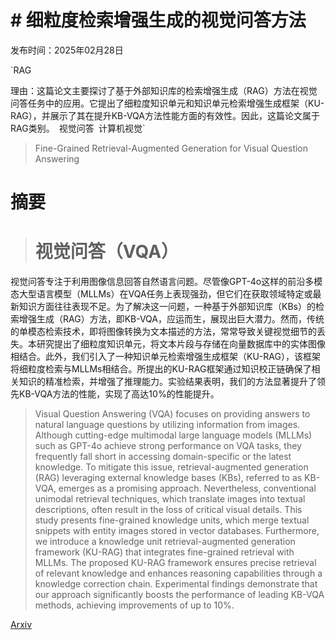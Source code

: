 # # 细粒度检索增强生成的视觉问答方法

发布时间：2025年02月28日

`RAG

理由：这篇论文主要探讨了基于外部知识库的检索增强生成（RAG）方法在视觉问答任务中的应用。它提出了细粒度知识单元和知识单元检索增强生成框架（KU-RAG），并展示了其在提升KB-VQA方法性能方面的有效性。因此，这篇论文属于RAG类别。` `视觉问答` `计算机视觉`

> Fine-Grained Retrieval-Augmented Generation for Visual Question Answering

# 摘要

> # **视觉问答（VQA）**  
视觉问答专注于利用图像信息回答自然语言问题。尽管像GPT-4o这样的前沿多模态大型语言模型（MLLMs）在VQA任务上表现强劲，但它们在获取领域特定或最新知识方面往往表现不足。为了解决这一问题，一种基于外部知识库（KBs）的检索增强生成（RAG）方法，即KB-VQA，应运而生，展现出巨大潜力。然而，传统的单模态检索技术，即将图像转换为文本描述的方法，常常导致关键视觉细节的丢失。本研究提出了细粒度知识单元，将文本片段与存储在向量数据库中的实体图像相结合。此外，我们引入了一种知识单元检索增强生成框架（KU-RAG），该框架将细粒度检索与MLLMs相结合。所提出的KU-RAG框架通过知识校正链确保了相关知识的精准检索，并增强了推理能力。实验结果表明，我们的方法显著提升了领先KB-VQA方法的性能，实现了高达10%的性能提升。

> Visual Question Answering (VQA) focuses on providing answers to natural language questions by utilizing information from images. Although cutting-edge multimodal large language models (MLLMs) such as GPT-4o achieve strong performance on VQA tasks, they frequently fall short in accessing domain-specific or the latest knowledge. To mitigate this issue, retrieval-augmented generation (RAG) leveraging external knowledge bases (KBs), referred to as KB-VQA, emerges as a promising approach. Nevertheless, conventional unimodal retrieval techniques, which translate images into textual descriptions, often result in the loss of critical visual details. This study presents fine-grained knowledge units, which merge textual snippets with entity images stored in vector databases. Furthermore, we introduce a knowledge unit retrieval-augmented generation framework (KU-RAG) that integrates fine-grained retrieval with MLLMs. The proposed KU-RAG framework ensures precise retrieval of relevant knowledge and enhances reasoning capabilities through a knowledge correction chain. Experimental findings demonstrate that our approach significantly boosts the performance of leading KB-VQA methods, achieving improvements of up to 10%.

[Arxiv](https://arxiv.org/abs/2502.20964)
